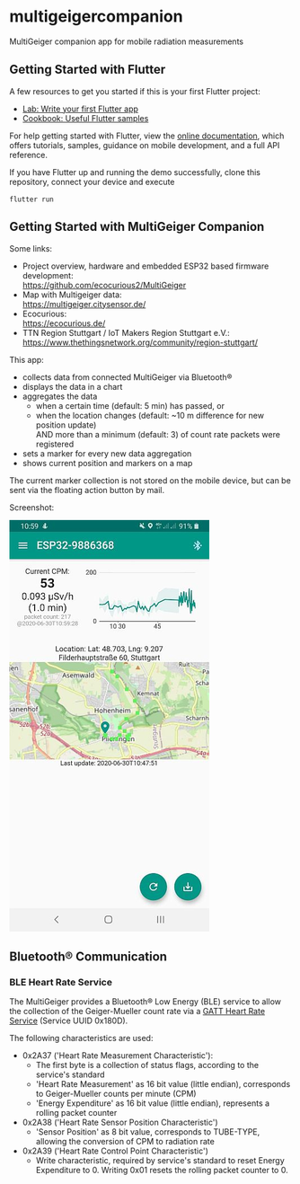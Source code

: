 # multigeigercompanion

MultiGeiger companion app for mobile radiation measurements

## Getting Started with Flutter

A few resources to get you started if this is your first Flutter project:

- [Lab: Write your first Flutter app](https://flutter.dev/docs/get-started/codelab)
- [Cookbook: Useful Flutter samples](https://flutter.dev/docs/cookbook)

For help getting started with Flutter, view the
[online documentation](https://flutter.dev/docs), which offers tutorials,
samples, guidance on mobile development, and a full API reference.

If you have Flutter up and running the demo successfully, clone this repository, connect your device and execute

```
flutter run  
```


## Getting Started with MultiGeiger Companion

Some links:
* Project overview, hardware and embedded ESP32 based firmware development: <br>https://github.com/ecocurious2/MultiGeiger
* Map with Multigeiger data: <br>https://multigeiger.citysensor.de/
* Ecocurious: <br>https://ecocurious.de/
* TTN Region Stuttgart / IoT Makers Region Stuttgart e.V.: <br>https://www.thethingsnetwork.org/community/region-stuttgart/

This app:
* collects data from connected MultiGeiger via Bluetooth®
* displays the data in a chart
* aggregates the data
  * when a certain time (default: 5 min) has passed, or
  * when the location changes (default: ~10 m difference for new position update) <br>AND more than a minimum (default: 3) of count rate packets were registered
* sets a marker for every new data aggregation
* shows current position and markers on a map

The current marker collection is not stored on the mobile device, but can be sent via the floating action button by mail.

Screenshot:

![Screenshot](doc/Screenshot_Companion_v0.9.0.jpg)



## Bluetooth® Communication
### BLE Heart Rate Service

The MultiGeiger provides a Bluetooth® Low Energy (BLE) service to allow the collection of the Geiger-Mueller count rate
via a [GATT Heart Rate Service](https://www.bluetooth.com/specifications/gatt/services/>) (Service UUID 0x180D).

The following characteristics are used:

- 0x2A37 ('Heart Rate Measurement Characteristic'):
  - The first byte is a collection of status flags, according to the service's standard
  - 'Heart Rate Measurement' as 16 bit value (little endian), corresponds to Geiger-Mueller counts per minute (CPM)
  - 'Energy Expenditure' as 16 bit value (little endian), represents a rolling packet counter
- 0x2A38 ('Heart Rate Sensor Position Characteristic')
  - 'Sensor Position' as 8 bit value, corresponds to TUBE-TYPE, allowing the conversion of CPM to radiation rate
- 0x2A39 ('Heart Rate Control Point Characteristic')
  - Write characteristic, required by service's standard to reset Energy Expenditure to 0. Writing 0x01 resets the rolling packet counter to 0.


